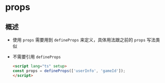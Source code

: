 # props

## 概述

+ 使用 `props` 需要用到 `defineProps` 来定义，具体用法跟之前的 `props` 写法类似
+ 不需要引用 `defineProps`

  ```html
  <script lang="ts" setup>
  const props = defineProps(['userInfo', 'gameId']);
  </script>
  ```
